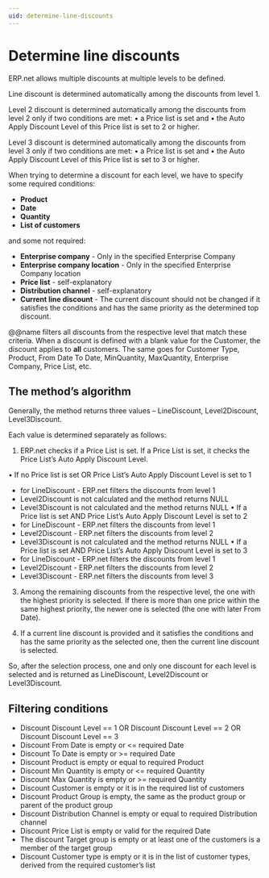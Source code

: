 ```yaml
---
uid: determine-line-discounts
---
```


# Determine line discounts

ERP.net allows multiple discounts at multiple levels to be defined.

Line discount is determined automatically among the discounts from level 1.

Level 2 discount is determined automatically among the discounts from level 2 only if two conditions are met:
•	a Price list is set and
•	the Auto Apply Discount Level of this Price list is set to 2 or higher.

Level 3 discount is determined automatically among the discounts from level 3 only if two conditions are met:
•	a Price list is set and
•	the Auto Apply Discount Level of this Price list is set to 3 or higher.

When trying to determine a discount for each level, we have to specify some required conditions:
 
- **Product**
- **Date**
- **Quantity**
- **List of customers**

and some not required:
 
- **Enterprise company** - Only in the specified Enterprise Company
- **Enterprise company location** - Only in the specified Enterprise Company location
- **Price list** - self-explanatory
- **Distribution channel** - self-explanatory
- **Current line discount** - The current discount should not be changed if it satisfies the conditions and has the same priority as the determined top discount.

@@name filters all discounts from the respective level that match these criteria. When a discount is defined with a blank value for the Customer, the discount applies to **all** customers. The same goes for Customer Type, Product, From Date To Date, MinQuantity, MaxQuantity, Enterprise Company, Price List, etc.
 

## The method’s algorithm

Generally, the method returns three values – LineDiscount, Level2Discount, Level3Discount.
 
Each value is determined separately as follows:

1. ERP.net checks if a Price List is set. If a Price List is set, it checks the Price List’s Auto Apply Discount Level.

•	If no Price list is set OR Price List’s Auto Apply Discount Level is set to 1
- for LineDiscount - ERP.net filters the discounts from level 1
- Level2Discount is not calculated and the method returns NULL
- Level3Discount is not calculated and the method returns NULL
•	If а Price list is set AND Price List’s Auto Apply Discount Level is set to 2
- for LineDiscount - ERP.net filters the discounts from level 1
- Level2Discount - ERP.net filters the discounts from level 2
- Level3Discount is not calculated and the method returns NULL
•	If а Price list is set AND Price List’s Auto Apply Discount Level is set to 3
- for LineDiscount - ERP.net filters the discounts from level 1
- Level2Discount - ERP.net filters the discounts from level 2
- Level3Discount - ERP.net filters the discounts from level 3

3. Among the remaining discounts from the respective level, the one with the highest priority is selected. If there is more than one price within the same highest priority, the newer one is selected (the one with later From Date).

5. If a current line discount is provided and it satisfies the conditions and has the same priority as the selected one, then the current line discount is selected.

 
So, after the selection process, one and only one discount for each level is selected and is returned as LineDiscount, Level2Discount or Level3Discount.
 
## Filtering conditions

- Discount Discount Level == 1 OR Discount Discount Level == 2 OR Discount Discount Level == 3
- Discount From Date is empty or <= required Date
- Discount To Date is empty or >= required Date
- Discount Product is empty or equal to required Product
- Discount Min Quantity is empty or <= required Quantity
- Discount Max Quantity is empty or >= required Quantity
- Discount Customer is empty or it is in the required list of customers
- Discount Product Group is empty, the same as the product group or parent of the product group
- Discount Distribution Channel is empty or equal to required Distribution channel 
- Discount Price List is empty or valid for the required Date
- The discount Target group is empty or at least one of the customers is a member of the target group
- Discount Customer type is empty or it is in the list of customer types, derived from the required customer’s list

